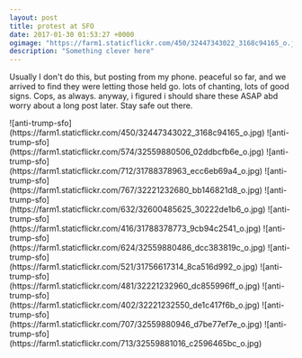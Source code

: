 ```yaml
---
layout: post
title: protest at SFO
date: 2017-01-30 01:53:27 +0000
ogimage: "https://farm1.staticflickr.com/450/32447343022_3168c94165_o.jpg"
description: "Something clever here"
---
```

Usually I don't do this, but posting from my phone. peaceful so far, and we arrived to find they were letting those held go. lots of chanting, lots of good signs. Cops, as always. anyway, i figured i should share these ASAP abd worry about a long post later. Stay safe out there.

<span style="display:block;" class="center">
  ![anti-trump-sfo](https://farm1.staticflickr.com/450/32447343022_3168c94165_o.jpg)
![anti-trump-sfo](https://farm1.staticflickr.com/574/32559880506_02ddbcfb6e_o.jpg)
![anti-trump-sfo](https://farm1.staticflickr.com/712/31788378963_ecc6eb69a4_o.jpg)
![anti-trump-sfo](https://farm1.staticflickr.com/767/32221232680_bb146821d8_o.jpg)
![anti-trump-sfo](https://farm1.staticflickr.com/632/32600485625_30222de1b6_o.jpg)
![anti-trump-sfo](https://farm1.staticflickr.com/416/31788378773_9cb94c2541_o.jpg)
![anti-trump-sfo](https://farm1.staticflickr.com/624/32559880486_dcc383819c_o.jpg)
![anti-trump-sfo](https://farm1.staticflickr.com/521/31756617314_8ca516d992_o.jpg)
![anti-trump-sfo](https://farm1.staticflickr.com/481/32221232960_dc855996ff_o.jpg)
![anti-trump-sfo](https://farm1.staticflickr.com/402/32221232550_de1c417f6b_o.jpg)
![anti-trump-sfo](https://farm1.staticflickr.com/707/32559880946_d7be77ef7e_o.jpg)
![anti-trump-sfo](https://farm1.staticflickr.com/713/32559881016_c2596465bc_o.jpg)
</span>
